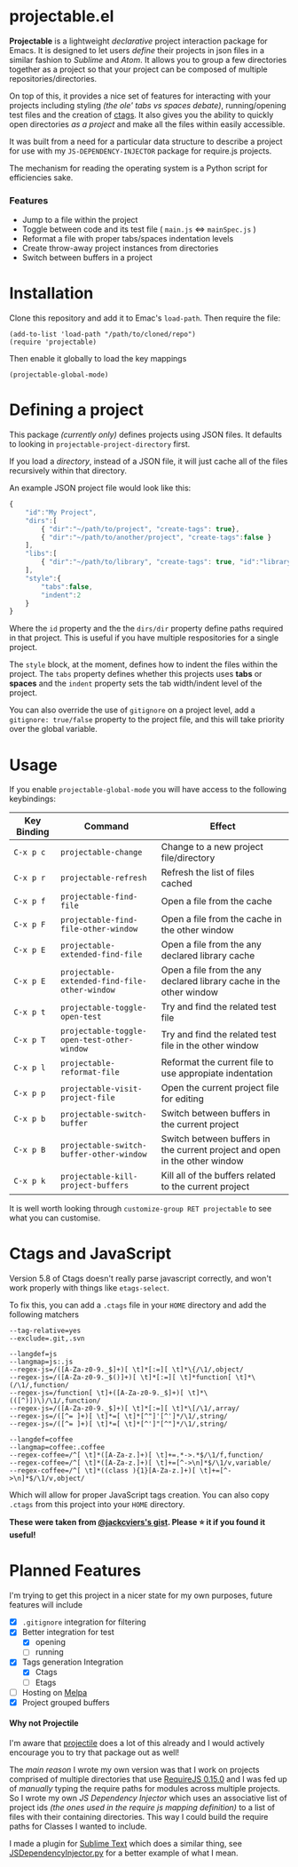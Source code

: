 # projectable.el #

**Projectable** is a lightweight _declarative_ project interaction package for Emacs. It is designed to let users _define_ their projects in json files in a similar fashion to _Sublime_ and _Atom_. It allows you to group a few directories together as a project so that your project can be composed of multiple repositories/directories.

On top of this, it provides a nice set of features for interacting with your projects including styling _(the ole' tabs vs spaces debate)_, running/opening test files and the creation of [ctags](http://ctags.sourceforge.net/). It also gives you the ability to quickly open directories _as a project_ and make all the files within easily accessible.

It was built from a need for a particular data structure to describe a project for use with my `JS-DEPENDENCY-INJECTOR` package for require.js projects.

The mechanism for reading the operating system is a Python script for efficiencies sake.

### Features ###

* Jump to a file within the project
* Toggle between code and its test file ( `main.js` <=> `mainSpec.js` )
* Reformat a file with proper tabs/spaces indentation levels
* Create throw-away project instances from directories
* Switch between buffers in a project

# Installation #

Clone this repository and add it to Emac's `load-path`. Then require the file:
```
(add-to-list 'load-path "/path/to/cloned/repo")
(require 'projectable)
```
Then enable it globally to load the key mappings
```
(projectable-global-mode)
```

# Defining a project #

This package *(currently only)* defines projects using JSON files.
It defaults to looking in `projectable-project-directory` first.

If you load a *directory*, instead of a JSON file, it will just cache all of the files recursively within that directory.

An example JSON project file would look like this:
```javascript
{
	"id":"My Project",
	"dirs":[
		{ "dir":"~/path/to/project", "create-tags": true},
		{ "dir":"~/path/to/another/project", "create-tags":false }
	],
    "libs":[
        { "dir":"~/path/to/library", "create-tags": true, "id":"library-id"},
    ],
    "style":{
        "tabs":false,
        "indent":2
    }
}
```
Where the `id` property and the the `dirs/dir` property define paths required in that project. This is useful if you have multiple respositories for a single project.

The `style` block, at the moment, defines how to indent the files within the project.
The `tabs` property defines whether this projects uses **tabs** or **spaces** and the `indent` property sets the tab width/indent level of the project.

You can also override the use of `gitignore` on a project level, add a `gitignore: true/false` property to the project file, and this will take priority over the global variable.

# Usage #
If you enable `projectable-global-mode` you will have access to the following keybindings:

Key Binding | Command | Effect 
--- | --- | ---
`C-x p c` | `projectable-change` | Change to a new project file/directory 
`C-x p r` | `projectable-refresh` | Refresh the list of files cached 
`C-x p f` | `projectable-find-file` | Open a file from the cache 
`C-x p F` | `projectable-find-file-other-window` | Open a file from the cache in the other window
`C-x p E` | `projectable-extended-find-file` | Open a file from the any declared library cache
`C-x p E` | `projectable-extended-find-file-other-window` | Open a file from the any declared library cache in the other window
`C-x p t` | `projectable-toggle-open-test` | Try and find the related test file
`C-x p T` | `projectable-toggle-open-test-other-window` | Try and find the related test file in the other window
`C-x p l` | `projectable-reformat-file` | Reformat the current file to use appropiate indentation
`C-x p p` | `projectable-visit-project-file` | Open the current project file for editing
`C-x p b` | `projectable-switch-buffer` | Switch between buffers in the current project
`C-x p B` | `projectable-switch-buffer-other-window` | Switch between buffers in the current project and open in the other window
`C-x p k` | `projectable-kill-project-buffers` | Kill all of the buffers related to the current project
    
It is well worth looking through `customize-group RET projectable` to see what you can customise.

# Ctags and JavaScript #

Version 5.8 of Ctags doesn't really parse javascript correctly, and won't work properly with things like `etags-select`.

To fix this, you can add a `.ctags` file in your `HOME` directory and add the following matchers
```
--tag-relative=yes
--exclude=.git,.svn

--langdef=js
--langmap=js:.js
--regex-js=/([A-Za-z0-9._$]+)[ \t]*[:=][ \t]*\{/\1/,object/
--regex-js=/([A-Za-z0-9._$()]+)[ \t]*[:=][ \t]*function[ \t]*\(/\1/,function/
--regex-js=/function[ \t]+([A-Za-z0-9._$]+)[ \t]*\(([^)])\)/\1/,function/
--regex-js=/([A-Za-z0-9._$]+)[ \t]*[:=][ \t]*\[/\1/,array/
--regex-js=/([^= ]+)[ \t]*=[ \t]*[^"]'[^']*/\1/,string/
--regex-js=/([^= ]+)[ \t]*=[ \t]*[^']"[^"]*/\1/,string/

--langdef=coffee
--langmap=coffee:.coffee
--regex-coffee=/^[ \t]*([A-Za-z.]+)[ \t]+=.*->.*$/\1/f,function/
--regex-coffee=/^[ \t]*([A-Za-z.]+)[ \t]+=[^->\n]*$/\1/v,variable/
--regex-coffee=/^[ \t]*((class ){1}[A-Za-z.]+)[ \t]+=[^->\n]*$/\1/v,object/
```
Which will allow for proper JavaScript tags creation. You can also copy `.ctags` from this project into your `HOME` directory.

__These were taken from [@jackcviers's gist](https://gist.github.com/jackcviers/2128247). Please :star: it if you found it useful!__

# Planned Features #
I'm trying to get this project in a nicer state for my own purposes, future features will include
- [x] `.gitignore` integration for filtering
- [x] Better integration for test
    - [x] opening
    - [ ] running
- [x] Tags generation Integration
    - [x] Ctags
    - [ ] Etags
- [ ] Hosting on [Melpa](http://melpa.org/#/)
- [x] Project grouped buffers

#### Why not Projectile ####
I'm aware that [projectile](https://github.com/bbatsov/projectile) does a lot of this already and I would actively encourage you to try that package out as well!

The _main reason_ I wrote my own version was that I work on projects comprised of multiple directories that use [RequireJS 0.15.0](https://libraries.io/bower/rjs/0.15.0) and I was fed up of _manually_ typing the require paths for modules across multiple projects. So I wrote my own _JS Dependency Injector_ which uses an associative list of project ids _(the ones used in the require js mapping definition)_ to a list of files with their containing directories. This way I could build the require paths for Classes I wanted to include.

I made a plugin for [Sublime Text](http://www.sublimetext.com/) which does a similar thing, see [JSDependencyInjector.py](https://github.com/domtronn/jsdependencyinjector) for a better example of what I mean.
